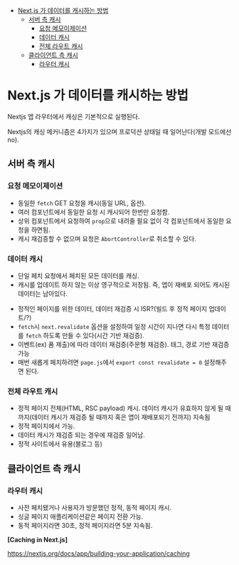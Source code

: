 - [Next.js 가 데이터를 캐시하는 방법](#nextjs-가-데이터를-캐시하는-방법)
  - [서버 측 캐시](#서버-측-캐시)
    - [요청 메모이제이션](#요청-메모이제이션)
    - [데이터 캐시](#데이터-캐시)
    - [전체 라우트 캐시](#전체-라우트-캐시)
  - [클라이언트 측 캐시](#클라이언트-측-캐시)
    - [라우터 캐시](#라우터-캐시)

# Next.js 가 데이터를 캐시하는 방법

<!-- ?? -->

Nextjs 앱 라우터에서 캐싱은 기본적으로 실행된다.

Nextjs의 캐싱 메커니즘은 4가지가 있으며 프로덕션 상태일 때 일어난다(개발 모드에선 no).

## 서버 측 캐시

### 요청 메모이제이션

- 동일한 `fetch` GET 요청을 캐시(동일 URL, 옵션).
- 여러 컴포넌트에서 동일한 요청 시 캐시되어 한번만 요청함.
- 상위 컴포넌트에서 요청하여 `prop`으로 내려줄 필요 없이 각 컴포넌트에서 동일한 요청을 하면됨.
- 캐시 재검증할 수 없으며 요청은 `AbortController`로 취소할 수 있다.

### 데이터 캐시

- 단일 페치 요청에서 페치된 모든 데이터를 캐싱.
- 캐시를 업데이트 하지 않는 이상 영구적으로 저장됨. 즉, 앱이 재배포 되어도 캐시된 데이터는 남아있다.
<!-- ? -->
- 정적인 페이지를 위한 데이터, 데이터 재검증 시 ISR?(빌드 후 정적 페이지 업데이트/?)
- `fetch`시 `next.revalidate` 옵션을 설정하여 일정 시간이 지나면 다시 특정 데이터를 `fetch` 하도록 만들 수 있다(시간 기반 재검증).
- 이벤트(ex) 폼 제출)에 따라 데이터 재검증(주문형 재검증). 태그, 경로 기반 재검증 가능
- 매번 새롭게 페치하려면 `page.js`에서 `export const revalidate = 0` 설정해주면 된다.

### 전체 라우트 캐시

- 정적 페이지 전체(HTML, RSC payload) 캐시. 데이터 캐시가 유효하지 않게 될 때 까지(데이터 캐시가 재검증 될 때까지 혹은 앱이 재배포되기 전까지) 지속됨
- 정적 페이지에서 가능.
- 데이터 캐시가 재검증 되는 경우에 재검증 일어남.
- 정적 사이트에서 유용(블로그 등)

## 클라이언트 측 캐시

### 라우터 캐시

- 사전 페치됐거나 사용자가 방문했던 정적, 동적 페이지 캐시.
- 싱글 페이지 애플리케이션같은 페이지 전환 가능.
- 동적 페이지라면 30초, 정적 페이지라면 5분 지속됨.

**[Caching in Next.js]**

https://nextjs.org/docs/app/building-your-application/caching
